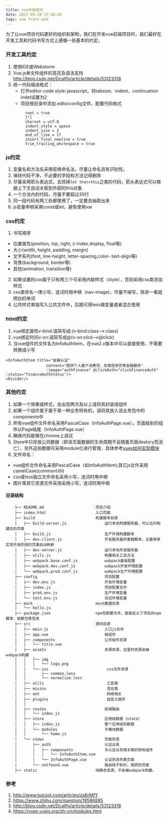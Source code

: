 ```yaml
---
title: vue开发规约
date: 2017-05-28 17:50:55
tags: vue front-end
---
```

为了让vue项目代码更好的组织和架构，我们在开发vue前端项目时，我们最好在开发工具和代码书写方式上遵循一些基本的约定。

<!-- more -->

### 开发工具约定

1. 使用IDE或Webstorm
2. Vue.js单文件组件的高亮及语法支持<http://blog.csdn.net/Dcatfly/article/details/53123318>
3. 统一代码缩进格式：
	* 打开editor-code style-javascript，将tabsize、indent、continuation indet设置为2
	* 项目根目录中添加.editorconfig文件，配置代码格式
	  ```
		root = true
		[*]
		charset = utf-8
		indent_style = space
		indent_size = 2
		end_of_line = lf
		insert_final_newline = true
		trim_trailing_whitespace = true
	  ```

### js约定

1. 变量名和方法名采用驼峰命名法，尽量让命名具有识别性。
2. 保持代码干净，不必要的字段和方法记得删除
3. 尽量采用箭头表达式，去除掉`let that=this`之类的代码，箭头表达式可以根据上下文自动关联到外部的this对象
4. 一个方法内的代码，尽量不要超过30行
5. 同一段代码有两三处都使用了，一定要去抽取出来
6. js变量申明采用const或let，避免使用var

### css约定

1. 书写顺序　　
  * 位置属性(position, top, right, z-index,display, float等)　　
  * 大小(width, height, padding, margin)　　
  * 文字系列(font, line-height, letter-spacing,color- text-align等)　　
  * 背景(background, border等)　　
  * 其他(animation, transition等)
2. 如果设置的css属于只有两三个可采用内联样式（style），否则采用css类添加样式
3. css类命名一律小写，连词时用中槓（nav-image)，尽量不缩写，除非一看就明白的单词
4. 公共样式单独写入公共文件中，后期可用less做变量或者混合使用

### html约定

1. vue绑定属性v-bind:请简写成:(v-bind:class-->:class)
2. vue绑定时间v-on:请简写成@(v-on:click-->@click)
3. 当vue组件的文件名为InfoAuthItem，在vue2.x版本中可以直接使用，不需要转换成小写
```
<InfoAuthItem title="金融认证"
                  content="提供个人客户消费贷、车商信用贷等金融服务"
                  :image="authFinance" @clickAuth="clickFinanceAuth" :status="financeAuthStatus"/>
<Divider/>
```

### 其他约定

1. 如果一个效果或样式，会出现两次及以上请将其封装成组件
2. 如果一个组件属于属于某一种业务特有的，请将其放入该业务包中的components中
3. 所有vue组件文件命名采用PascalCase（InfoAuthPage.vue），页面级别的组件以Page结尾（InfoAuthPage.vue）
4. 确保代码能够在chrome上调试
5. Store中只存放公共数据（即该页面数据的生命周期不会随着页面destory而消亡），另外这些数据可采用module化进行管理，具体参考[vuex如何实现模块](https://vuex.vuejs.org/zh-cn/modules.html)
6. 文件命名：
  * vue组件文件命名采用PascalCase（如InfoAuthItem);其它js文件采用camelCase(commonUtil)
  * css或less独立文件命名采用小写，连词时用中槓
  * 图片等其它资源文件采用采用小写，连词时用中槓

#### 目录结构

```
    ├── README.md                       项目介绍
    ├── index.html                      入口页面
    ├── build                           构建脚本目录
    │   ├── build-server.js                 运行本地构建服务器，可以访问构建后的页面
    │   ├── build.js                        生产环境构建脚本
    │   ├── dev-client.js                   开发服务器热重载脚本，主要用来实现开发阶段的页面自动刷新
    │   ├── dev-server.js                   运行本地开发服务器
    │   ├── utils.js                        构建相关工具方法
    │   ├── webpack.base.conf.js            wabpack基础配置
    │   ├── webpack.dev.conf.js             wabpack开发环境配置
    │   └── webpack.prod.conf.js            wabpack生产环境配置
    ├── config                              项目配置
    │   ├── dev.env.js                      开发环境变量
    │   ├── index.js                        项目配置文件
    │   ├── prod.env.js                     生产环境变量
    │   └── test.env.js                     测试环境变量
    ├── mock                            mock数据目录
    │   └── hello.js
    ├── package.json                    npm包配置文件，里面定义了项目的npm脚本，依赖包等信息
    ├── src                             源码目录    
    │   ├── main.js                         入口js文件
    │   ├── app.vue                         根组件
    │   ├── components                      公共组件目录
    │   │   └── title.vue
    │   ├── assets                          资源目录，这里的资源会被wabpack构建
    │   │   ├── img
    │   │   │   └── logo.png
	│	│	└── css                          css文件目录 
    │   │       ├── common.less
	│	│		└── normalize.less
	│	├── utils                            工具类
	│	├── mixins                           混合类
	│	├── net                              网络相关
	│	├── plugins                          自定义插件
	│	│
    │   ├── routes                          前端路由
    │   │   └── index.js
    │   ├── store                           应用级数据（state）
    │   │   ├── index.js                    整个应用级别数据
	│	│	└── modules                     子模块数据
	│	│		└── home.js
    │   └── views                           页面目录
    │       ├── auth                        认证业务
	│		│	├── components              与认证业务相关联的特有组件
	│		│	│	└── InfoAuthItem.vue
	│		│	└── InfoAuthPage.vue	    认证状态列表页面
    │       └── notfound.vue                路由找不到时，跳转的页面
    ├── static                          纯静态资源，不会被wabpack构建。

```

### 参考
1. <http://www.tuicool.com/articles/za6rMfY>
2. <https://www.zhihu.com/question/19586885>
3. <http://blog.csdn.net/Dcatfly/article/details/53123318>
4. <https://vuex.vuejs.org/zh-cn/modules.html>





